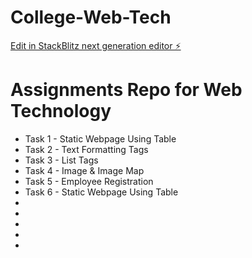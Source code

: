 # College-Web-Tech

[Edit in StackBlitz next generation editor ⚡️](https://stackblitz.com/~/github.com/Dev7083/College-Web-Tech)

# Assignments Repo for Web Technology

- Task 1 - Static Webpage Using Table
- Task 2 - Text Formatting Tags
- Task 3 - List Tags 
- Task 4 - Image & Image Map
- Task 5 - Employee Registration
- Task 6 - Static Webpage Using Table
-
-
-
-
-
